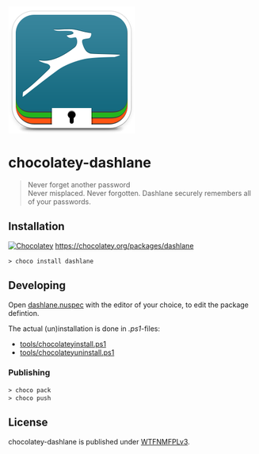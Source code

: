 ![](assets/icon256.png)

# chocolatey-dashlane
> Never forget another password  
> Never misplaced. Never forgotten. Dashlane securely remembers all of your passwords.

## Installation

 [![Chocolatey](https://img.shields.io/chocolatey/v/dashlane.svg)](https://chocolatey.org/packages/dashlane) https://chocolatey.org/packages/dashlane

    > choco install dashlane

## Developing

Open [dashlane.nuspec](dashlane.nuspec) with the editor of your choice, to edit the package defintion.

The actual (un)installation is done in *.ps1*-files:

- [tools/chocolateyinstall.ps1](tools/chocolateyinstall.ps1)
- [tools/chocolateyuninstall.ps1](tools/chocolateyuininstall.ps1)

### Publishing

    > choco pack
    > choco push


## License

chocolatey-dashlane is published under [WTFNMFPLv3](https://andreas.niedermair.name/introducing-wtfnmfplv3).
